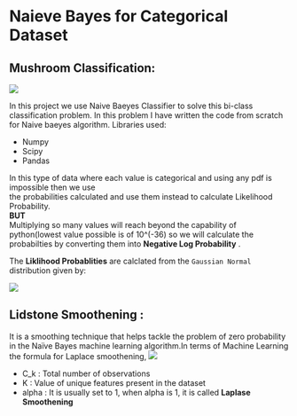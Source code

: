 # Naieve Bayes for Categorical Dataset
## Mushroom Classification:
![](https://i.ytimg.com/vi/eho8xH3E6mE/sddefault.jpg)


In this project we use Naive Baeyes Classifier to solve this bi-class classification problem. In this problem I have written the code from scratch for 
Naive baeyes algorithm.
Libraries used:
- Numpy 
- Scipy
- Pandas

In this type of data where each value is categorical and using any pdf is impossible then we use \
 the probabilities calculated and use them instead to calculate Likelihood Probability. \
**BUT**\
Multiplying so many values will reach beyond the capability of python(lowest value possible is of 10^(-36) so we will calculate the probabilties by converting them into **Negative Log Probability** .

The **Liklihood Probablities** are calclated from the `Gaussian Normal` distribution given by:

![](https://i.stack.imgur.com/EOyQI.png)

## Lidstone Smoothening :
It is a smoothing technique that helps tackle the problem of zero probability in the Naïve Bayes machine learning algorithm.In terms of Machine Learning the formula for Laplace smoothening,
![](https://miro.medium.com/max/700/1*1Fe0yGNqyNa9_EihzSZ4DQ.png)
- C_k : Total number of observations
- K : Value of unique features present in the dataset
- alpha : It is usually set to 1, when alpha is 1, it is called **Laplase Smoothening**
